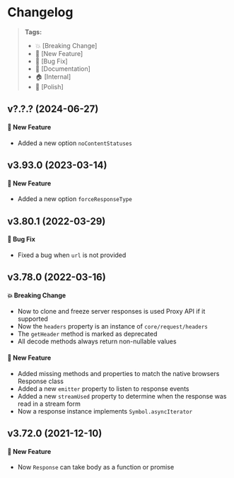 Changelog
=========

> **Tags:**
> - :boom:       [Breaking Change]
> - :rocket:     [New Feature]
> - :bug:        [Bug Fix]
> - :memo:       [Documentation]
> - :house:      [Internal]
> - :nail_care:  [Polish]

## v?.?.? (2024-06-27)

#### :rocket: New Feature

* Added a new option `noContentStatuses`

## v3.93.0 (2023-03-14)

#### :rocket: New Feature

* Added a new option `forceResponseType`

## v3.80.1 (2022-03-29)

#### :bug: Bug Fix

* Fixed a bug when `url` is not provided

## v3.78.0 (2022-03-16)

#### :boom: Breaking Change

* Now to clone and freeze server responses is used Proxy API if it supported
* Now the `headers` property is an instance of `core/request/headers`
* The `getHeader` method is marked as deprecated
* All decode methods always return non-nullable values

#### :rocket: New Feature

* Added missing methods and properties to match the native browsers Response class
* Added a new `emitter` property to listen to response events
* Added a new `streamUsed` property to determine when the response was read in a stream form
* Now a response instance implements `Symbol.asyncIterator`

## v3.72.0 (2021-12-10)

#### :rocket: New Feature

* Now `Response` can take body as a function or promise
